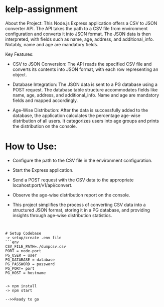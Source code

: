 # kelp-assignment

About the Project:
This Node.js Express application offers a CSV to JSON converter API. The API takes the path to a CSV file from environment configuration and converts it into JSON format. The JSON data is then interpreted, with fields such as name, age, address, and additional_info. Notably, name and age are mandatory fields.

Key Features:

* CSV to JSON Conversion: The API reads the specified CSV file and converts its contents into JSON format, with each row representing an object.

* Database Integration: The JSON data is sent to a PG database using a POST request. The database table structure accommodates fields like name, age, address, and additional_info. Name and age are mandatory fields and mapped accordingly.

* Age-Wise Distribution: After the data is successfully added to the database, the application calculates the percentage age-wise distribution of all users. It categorizes users into age groups and prints the distribution on the console.


# How to Use:
* Configure the path to the CSV file in the environment configuration.

* Start the Express application.

* Send a POST request with the CSV data to the appropriate locahost:port/v1/api/convert.

* Observe the age-wise distribution report on the console.

* This project simplifies the process of converting CSV data into a structured JSON format, storing it in a PG database, and providing insights through age-wise distribution statistics.

```


# Setup Codebase
-> setup/create .env file
```env
CSV_FILE_PATH=./dumpcsv.csv
PORT = node-port
PG_USER = user
PG_DATABASE = database
PG_PASSWORD = password
PG_PORT= port
PG_HOST = hostname
```

```npm

-> npm install
-> npm start

-->>Ready to go
```